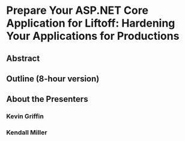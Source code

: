 # Prepare Your ASP.NET Core Application for Liftoff: Hardening Your Applications for Productions

## Abstract

## Outline (8-hour version)

## About the Presenters

### Kevin Griffin

### Kendall Miller
